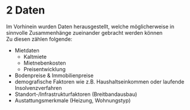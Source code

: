 # 2 Daten

Im Vorhinein wurden Daten herausgestellt, welche möglicherweise in sinnvolle Zusammenhänge zueinander gebracht werden können\
Zu diesen zählen folgende:&#x20;

* Mietdaten&#x20;
  * Kaltmiete
  * Mietnebenkosten
  * Preisentwicklung
* Bodenpreise & Immobilienpreise
* demografische Faktoren wie z.B. Haushaltseinkommen oder laufende Insolvenzverfahren
* Standort-/Infrastrukturfaktoren (Breitbandausbau)
* Austattungsmerkmale (Heizung, Wohnungstyp)
